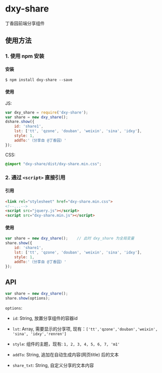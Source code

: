 # dxy-share

丁香园前端分享组件

## 使用方法

### 1. 使用 npm 安装

#### 安装

`$ npm install dxy-share --save`

#### 使用

JS:

```js
var dxy_share = require('dxy-share');
var share = new dxy_share();
dshare.show({
    id: 'share1',
    lst: ['tt', 'qzone', 'douban', 'weixin', 'sina', 'idxy'],
    style: 1,
    addTo:'（分享自 @丁香园）'
});
```

CSS:

```css
@import "dxy-share/dist/dxy-share.min.css";
```

### 2. 通过 `<script>` 直接引用

#### 引用

```html
<link rel="stylesheet" href="dxy-share.min.css">
<!--...-->
<script src="jquery.js"></script>
<script src="dxy-share.min.js"></script>
```

#### 使用

```js
var share = new dxy_share();    // 此时 dxy_share 为全局变量
share.show({
    id: 'share1',
    lst: ['tt', 'qzone', 'douban', 'weixin', 'sina', 'idxy'],
    style: 1,
    addTo:'（分享自 @丁香园）'
});
```

## API

```js
var share = new dxy_share();
share.show(options);
```

`options`:

+ `id`: String, 放置分享组件的容器id

+ `lst`: Array, 需要显示的分享项, 现有：`['tt','qzone','douban','weixin', 'sina', 'idxy','renren']`

+ `style`: 组件的主题，现有: `1, 2, 3, 4, 5, 6, 7, 'm1'`

+ `addTo`: String, 追加在自动生成内容(网页title) 后的文本

+ `share_txt`: String, 自定义分享的文本内容